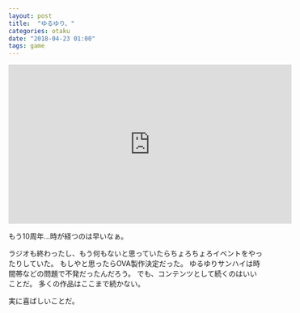 ```yaml
---
layout: post
title:  "ゆるゆり、"
categories: otaku
date: "2018-04-23 01:00"
tags: game
---
```


<div class="google">
  <iframe width="560" height="315" src="https://www.youtube.com/embed/tAgw7NQa-H4" frameborder="0" allow="autoplay; encrypted-media" allowfullscreen></iframe>
</div>

もう10周年...時が経つのは早いなぁ。

ラジオも終わったし、もう何もないと思っていたらちょろちょろイベントをやったりしていた。
もしやと思ったらOVA製作決定だった。
ゆるゆりサンハイは時間帯などの問題で不発だったんだろう。
でも、コンテンツとして続くのはいいことだ。
多くの作品はここまで続かない。

実に喜ばしいことだ。
